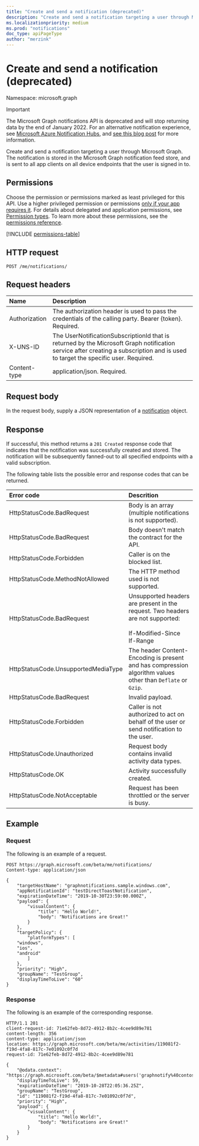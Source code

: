 ```yaml
---
title: "Create and send a notification (deprecated)"
description: "Create and send a notification targeting a user through Microsoft Graph."
ms.localizationpriority: medium
ms.prod: "notifications"
doc_type: apiPageType
author: "merzink"
---
```


# Create and send a notification (deprecated)

Namespace: microsoft.graph

> [!IMPORTANT]
> The Microsoft Graph notifications API is deprecated and will stop returning data by the end of January 2022. For an alternative notification experience, see [Microsoft Azure Notification Hubs](/azure/notification-hubs), and [see this blog post](https://devblogs.microsoft.com/microsoft365dev/retiring-microsoft-graph-notifications/) for more information.

Create and send a notification targeting a user through Microsoft Graph. The notification is stored in the Microsoft Graph notification feed store, and is sent to all app clients on all device endpoints that the user is signed in to.  

## Permissions
Choose the permission or permissions marked as least privileged for this API. Use a higher privileged permission or permissions [only if your app requires it](/graph/permissions-overview#best-practices-for-using-microsoft-graph-permissions). For details about delegated and application permissions, see [Permission types](/graph/permissions-overview#permission-types). To learn more about these permissions, see the [permissions reference](/graph/permissions-reference).

<!-- { "blockType": "permissions", "name": "user_post_notifications" } -->
[!INCLUDE [permissions-table](../includes/permissions/user-post-notifications-permissions.md)]



## HTTP request

<!-- { "blockType": "ignored" } -->

```http
POST /me/notifications/
```
## Request headers
|Name | Description|
|:----|:-----------|
|Authorization | The authorization header is used to pass the credentials of the calling party. Bearer {token}. Required. |
|X-UNS-ID | The UserNotificationSubscriptionId that is returned by the Microsoft Graph notification service after creating a subscription and is used to target the specific user. Required. |
|Content-type | application/json. Required.|

## Request body
In the request body, supply a JSON representation of a [notification](../resources/projectrome-notification.md) object.

## Response
If successful, this method returns a `201 Created` response code that indicates that the notification was successfully created and stored. The notification will be subsequently fanned-out to all specified endpoints with a valid subscription. 

The following table lists the possible error and response codes that can be returned.

|Error code             | Descrition                              |
|:-----------------------------------|:----------------------------------------------------------|
|HttpStatusCode.BadRequest           | Body is an array (multiple notifications is not supported).|
|HttpStatusCode.BadRequest           | Body doesn't match the contract for the API.               |
|HttpStatusCode.Forbidden            | Caller is on the blocked list.                          |
|HttpStatusCode.MethodNotAllowed     | The HTTP method used is not supported.                     |
|HttpStatusCode.BadRequest           | Unsupported headers are present in the request. Two headers are not supported:<br/><br/>If-Modified-Since<br/>If-Range |                    
|HttpStatusCode.UnsupportedMediaType | The header Content-Encoding is present and has compression algorithm values other than `Deflate` or `Gzip`.  |
|HttpStatusCode.BadRequest           | Invalid payload.                                           |
|HttpStatusCode.Forbidden            | Caller is not authorized to act on behalf of the user or send notification to the user.                         |
|HttpStatusCode.Unauthorized         |    Request body contains invalid activity data types.        |
|HttpStatusCode.OK                   |     Activity successfully created.                            |
|HttpStatusCode.NotAcceptable        |    Request has been throttled or the server is busy.    |


## Example
### Request
The following is an example of a request.

```http
POST https://graph.microsoft.com/beta/me/notifications/
Content-type: application/json

{
    "targetHostName": "graphnotifications.sample.windows.com",
    "appNotificationId": "testDirectToastNotification",
    "expirationDateTime": "2019-10-30T23:59:00.000Z",
    "payload": {
        "visualContent": {
            "title": "Hello World!",
            "body": "Notifications are Great!"
        }
    },
    "targetPolicy": {
        "platformTypes": [
    "windows",
    "ios",
    "android"
        ]
    },
    "priority": "High",
    "groupName": "TestGroup",
    "displayTimeToLive": "60"
}
```

### Response
The following is an example of the corresponding response.

```http
HTTP/1.1 201
client-request-id: 71e62feb-8d72-4912-8b2c-4cee9d89e781
content-length: 356
content-type: application/json
location: https://graph.microsoft.com/beta/me/activities/119081f2-f19d-4fa8-817c-7e01092c0f7d
request-id: 71e62feb-8d72-4912-8b2c-4cee9d89e781

{
    "@odata.context": "https://graph.microsoft.com/beta/$metadata#users('graphnotify%40contoso.com')/notifications/$entity",
    "displayTimeToLive": 59,
    "expirationDateTime": "2019-10-28T22:05:36.25Z",
    "groupName": "TestGroup",
    "id": "119081f2-f19d-4fa8-817c-7e01092c0f7d",
    "priority": "High",
    "payload": {
        "visualContent": {
            "title": "Hello World!",
            "body": "Notifications are Great!"
        }
    }
}
```


